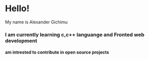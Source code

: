 <h1>Hello!</h1>
<p>My name is Alexander Gichimu</p>
<h3>I am currently learning c,c++ languange and Fronted web development</h3>
<h4>am intrested to contribute in open source projects</h4>
